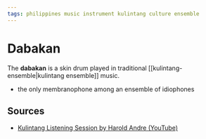 ```yaml
---
tags: philippines music instrument kulintang culture ensemble
---
```


# Dabakan

The **dabakan** is a skin drum played in traditional [[kulintang-ensemble|kulintang ensemble]] music.

- the only membranophone among an ensemble of idiophones

## Sources

- [Kulintang Listening Session by Harold Andre (YouTube)](https://www.youtube.com/watch?v=7b7iDVjvxPs)

